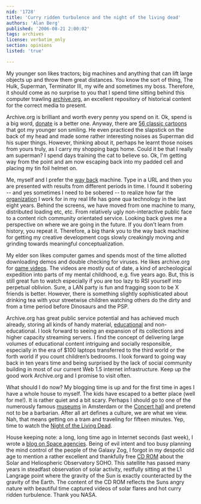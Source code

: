 ```yaml
---
nid: '1728'
title: 'Curry ridden turbulence and the night of the living dead'
authors: 'Alan Berg'
published: '2006-08-21 2:00:02'
tags: archives
license: verbatim_only
section: opinions
listed: 'true'

---
```

My younger son likes tractors; big machines and anything that can lift large objects up and throw them great distances. You know the sort of thing, The Hulk, Superman, Terminator III, my wife and sometimes my boss. Therefore, it should come as no surprise to you that I spend time sitting behind this computer trawling [archive.org](http://www.archive.org/about/about.php), an excellent repository of historical content for the correct media to present.

Archive.org is brilliant and worth every penny you spend on it. Ok, spend is a big word, [donate](http://www.archive.org/donate/) is a better one. Anyway, there are [56 classic cartoons](http://www.archive.org/details/classic_cartoons) that got my younger son smiling. He even practiced the slapstick on the back of my head and made some rather interesting noises as Superman did his super things. However, thinking about it, perhaps he learnt those noises from yours truly, as I carry my shopping bags home. Could it be that I really am superman? I spend days training the cat to believe so. Ok, I'm getting way from the point and am now escaping back into my padded cell and placing my tin foil helmet on.

Me, myself and I prefer the [way back](http://www.archive.org/web/web.php) machine. Type in a URL and then you are presented with results from different periods in time. I found it sobering -- and yes sometimes I need to be sobered -- to realize how far the [organization](http://www.uva.nl) I work for in my real life has gone qua technology in the last eight years. Behind the screens, we have moved from one machine to many, distributed loading etc, etc. From relatively ugly non-interactive public face to a content rich community orientated service. Looking back gives me a perspective on where we are going in the future. If you don't learn from history, you repeat it. Therefore, a big thank you to the way back machine for getting my creative development cogs slowly creakingly moving and grinding towards meaningful conceptualization.

My elder son likes computer games and spends most of the time allotted downloading demos and double checking for viruses. He likes archive.org for [game videos](http://www.archive.org/details/gamevideos). The videos are mostly out of date, a kind of archeological expedition into parts of my mental childhood, e.g. five years ago. But, this is still great fun to watch especially if you are too lazy to RSI yourself into perpetual oblivion. Sure, a LAN party is fun and fragging soon to be X friends is better. However, there is something slightly sophisticated about drinking tea with your streetwise children watching others do the dirty and from a time period before Dinosaurs and the PSP.

Archive.org has great public service potential and has achieved much already, storing all kinds of handy material, [educational](http://www.archive.org/details/education) and non-educational. I look forward to seeing an expansion of its collections and higher capacity streaming servers. I find the concept of delivering large volumes of educational content intriguing and socially responsible, especially in the era of $100 laptops transferred to the third world or the forth world if you count children’s bedrooms. I look forward to going way back in ten years time and being surprised by the lack of social community building in most of our current Web 1.5 internet infrastructure. Keep up the good work Archive.org and I promise to visit often.

What should I do now? My blogging time is up and for the first time in ages I have a whole house to myself. The kids have escaped to a better place (well for me!). It is rather quiet and a bit scary. Perhaps I should go to one of the numerously famous [museums](http://www.amsterdammuseums.nl/) in Amsterdam or the [Concert hall](http://www.concertgebouw.nl/cgb/live/Default.jsp) and pretend not to be a barbarian.  After all art defines a culture, we are what we view. Nah, that means getting on a tram and traveling for fifteen minutes. Yep, time to watch the [Night of the Living Dead](http://www.archive.org/download/night_of_the_living_dead/night_of_the_living_dead_256kb.mp4).

House keeping note: a long, long time ago in Internet seconds (last week), I wrote a [blog on Space agencies](http://www.freesoftwaremagazine.com/node/1720). Being of evil intent and too busy planning the mind control of the people of the Galaxy Zog, I forgot in my despotic old age to mention a rather excellent and thankfully free [CD ROM](http://sohowww.nascom.nasa.gov/freestuff/cd_info.html) about the Solar and Heliospheric Observatory SOHO. This satellite has passed many years in steadfast observation of solar activity, restfully sitting at the L1 Langrage point where the gravity of the Sun is exactly counteracted by the gravity of the Earth. The content of the CD ROM reflects the Suns angry nature with beautiful time captured videos of solar flares and hot curry ridden turbulence. Thank you NASA.

